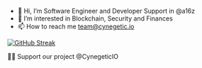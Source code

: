 - 👋 Hi, I’m Software Engineer and Developer Support in @a16z
- 👀 I’m interested in Blockchain, Security and Finances
- 📫 How to reach me team@cynegetic.io

[![GitHub Streak](https://github-readme-streak-stats.herokuapp.com?user=CY0xF&theme=dark)](https://git.io/streak-stats)

💖🚀 Support our project @CynegeticIO
